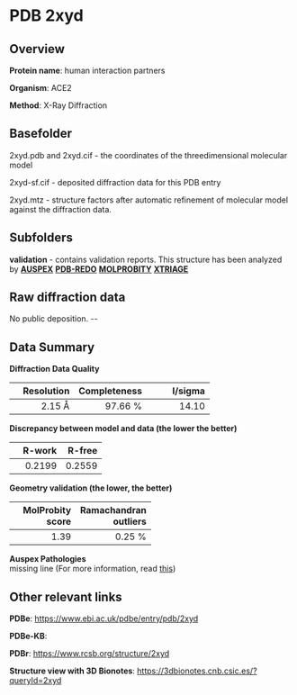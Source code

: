 # PDB 2xyd

## Overview

**Protein name**: human interaction partners

**Organism**: ACE2

**Method**: X-Ray Diffraction



## Basefolder

2xyd.pdb and 2xyd.cif - the coordinates of the threedimensional molecular model

2xyd-sf.cif - deposited diffraction data for this PDB entry

2xyd.mtz - structure factors after automatic refinement of molecular model against the diffraction data.

## Subfolders





**validation** - contains validation reports. This structure has been analyzed by [**AUSPEX**](https://github.com/thorn-lab/coronavirus_structural_task_force/tree/master/pdb/human_interaction_partners/ACE2/2xyd/validation/auspex) [**PDB-REDO**](https://github.com/thorn-lab/coronavirus_structural_task_force/tree/master/pdb/human_interaction_partners/ACE2/2xyd/validation/pdb-redo) [**MOLPROBITY**](https://github.com/thorn-lab/coronavirus_structural_task_force/tree/master/pdb/human_interaction_partners/ACE2/2xyd/validation/molprobity) [**XTRIAGE**](https://github.com/thorn-lab/coronavirus_structural_task_force/blob/master/pdb/human_interaction_partners/ACE2/2xyd/validation/Xtriage_output.log)  



## Raw diffraction data

No public deposition. --<br> 

## Data Summary
**Diffraction Data Quality**

|   | Resolution | Completeness| I/sigma |
|---|-------------:|----------------:|--------------:|
|   |2.15 Å|97.66 %|<img width=50/>14.10|

**Discrepancy between model and data (the lower the better)**

|   | **R-work**| **R-free**   
|---|-------------:|----------------:|           
||  0.2199|  0.2559|

**Geometry validation (the lower, the better)**

|   |**MolProbity<br>score**| **Ramachandran<br>outliers** 
|---|-------------:|----------------:|
||  1.39|  0.25 %|

**Auspex Pathologies**<br> missing line (For more information, read [this](https://github.com/thorn-lab/coronavirus_structural_task_force/blob/master/pdb/human_interaction_partners/ACE2/2xyd/validation/auspex/2xyd_auspex_comments.txt))

 



## Other relevant links 
**PDBe**:  https://www.ebi.ac.uk/pdbe/entry/pdb/2xyd

**PDBe-KB**:  
 
**PDBr**: https://www.rcsb.org/structure/2xyd 

**Structure view with 3D Bionotes**: https://3dbionotes.cnb.csic.es/?queryId=2xyd

